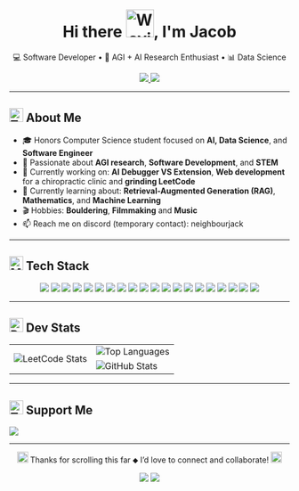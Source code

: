 <h1 align="center">Hi there <img src="https://raw.githubusercontent.com/Tarikul-Islam-Anik/Animated-Fluent-Emojis/master/Emojis/Hand%20gestures/Waving%20Hand.png" alt="Waving Hand" width="50" height="50" />, I'm Jacob</h1>
<p align="center">
  💻 Software Developer • 🧠 AGI + AI Research Enthusiast • 📊 Data Science
</p>

<p align="center">
  <a href="https://jacoblee.codes" target="_blank">
    <img src="https://img.shields.io/badge/Website-Online-04c214?style=for-the-badge"/>
  </a>
  <!--
    <a href="https://yourwebsite.com">
    <img src="https://img.shields.io/badge/Website-Up-brightgreen?style=for-the-badge"/>
  </a>
  <a href="https://yourwebsite.com">
    <img src="https://img.shields.io/badge/Website-Down-red?style=for-the-badge"/>
  </a>
  <a href="https://yourwebsite.com">
    <img src="https://img.shields.io/badge/Website-Under%20Maintenance-yellow?style=for-the-badge"/>
  </a>
  -->
  <a href="https://linkedin.com/in/jacob-hyunho-lee" target="_blank">
    <img src="https://img.shields.io/badge/LinkedIn-0077B5?style=for-the-badge&logo=linkedin&logoColor=white"/>
  </a>
</p>


<!--
> [!NOTE] 
> Notes here

> [!TIP]
> Optional information to help a user be more successful.

> [!IMPORTANT]  
> Crucial information necessary for users to succeed.

> [!WARNING]  
> Critical content demanding immediate user attention due to potential risks.

> [!CAUTION]
> Negative potential consequences of an action.
-->
---

## <img src="https://raw.githubusercontent.com/Tarikul-Islam-Anik/Animated-Fluent-Emojis/master/Emojis/Smilies/Thinking%20Face.png" alt="Thinking Face" width="25" height="25" /> About Me

- 🎓 Honors Computer Science student focused on **AI, Data Science**, and **Software Engineer**
- 🧠 Passionate about **AGI research**, **Software Development**, and **STEM**
- 🔭 Currently working on: **AI Debugger VS Extension**, **Web development** for a chiropractic clinic and **grinding LeetCode**
- 🌱 Currently learning about: **Retrieval-Augmented Generation (RAG)**, **Mathematics**, and **Machine Learning**
- 🎬 Hobbies: **Bouldering**, **Filmmaking** and **Music**
- 📫 Reach me on discord (temporary contact): neighbourjack <!-- [your.email@example.com](mailto:your.email@example.com) -->

---

## <img src="https://raw.githubusercontent.com/Tarikul-Islam-Anik/Animated-Fluent-Emojis/master/Emojis/People/Man%20Technologist.png" alt="Man Technologist" width="25" height="25" /> Tech Stack

<p align="center">
  <img src="https://img.shields.io/badge/c-%2300599C.svg?style=for-the-badge&logo=c&logoColor=white"/>
  <img src="https://img.shields.io/badge/java-%23ED8B00.svg?style=for-the-badge&logo=openjdk&logoColor=white"/>
  <img src="https://img.shields.io/badge/python-3670A0?style=for-the-badge&logo=python&logoColor=ffdd54"/>
  <img src="https://img.shields.io/badge/jupyter-%23F37626.svg?style=for-the-badge&logo=jupyter&logoColor=white"/>
  <img src="https://img.shields.io/badge/numpy-%23013243.svg?style=for-the-badge&logo=numpy&logoColor=white"/>
  <img src="https://img.shields.io/badge/Matplotlib-%23ffffff.svg?style=for-the-badge&logo=Matplotlib&logoColor=black"/>
  <img src="https://img.shields.io/badge/pandas-%23150458.svg?style=for-the-badge&logo=pandas&logoColor=white"/>
  <img src="https://img.shields.io/badge/html5-%23E34F26.svg?style=for-the-badge&logo=html5&logoColor=white"/>
  <img src="https://img.shields.io/badge/bootstrap-%23563D7C.svg?style=for-the-badge&logo=bootstrap&logoColor=white"/>
  <img src="https://img.shields.io/badge/Tailwind_CSS-06B6D4?style=for-the-badge&logo=tailwindcss&logoColor=white"/>
  <img src="https://img.shields.io/badge/React-20232A?style=for-the-badge&logo=react&logoColor=61DAFB"/>
  <img src="https://img.shields.io/badge/Next.js-000000?style=for-the-badge&logo=nextdotjs&logoColor=white"/>
  <img src="https://img.shields.io/badge/TypeScript-3178C6?style=for-the-badge&logo=typescript&logoColor=white"/>
  <img src="https://img.shields.io/badge/gitlab-%23181717.svg?style=for-the-badge&logo=gitlab&logoColor=white"/>
  <img src="https://img.shields.io/badge/github-%23121011.svg?style=for-the-badge&logo=github&logoColor=white"/>
  <img src="https://img.shields.io/badge/git-%23F05033.svg?style=for-the-badge&logo=git&logoColor=white"/>
  <img src="https://img.shields.io/badge/adobe%20photoshop-%2331A8FF.svg?style=for-the-badge&logo=adobe%20photoshop&logoColor=white"/>
  <img src="https://img.shields.io/badge/Adobe%20Premiere%20Pro-9999FF.svg?style=for-the-badge&logo=Adobe%20Premiere%20Pro&logoColor=white"/>
  <img src="https://img.shields.io/badge/figma-%23F24E1E.svg?style=for-the-badge&logo=figma&logoColor=white"/>
  <img src="https://img.shields.io/badge/GODOT-%23FFFFFF.svg?style=for-the-badge&logo=godot-engine"/>
</p>

---

## <img src="https://raw.githubusercontent.com/Tarikul-Islam-Anik/Animated-Fluent-Emojis/master/Emojis/Smilies/Robot.png" alt="Robot" width="25" height="25" /> Dev Stats

<table align="center">
  <tr>
    <td rowspan="2">
      <img src="https://leetcard.jacoblin.cool/322jlee?theme=dark&font=JetBrains%20Mono&ext=heatmap" alt="LeetCode Stats"/>
    </td>
    <td>
      <img src="https://github-readme-stats.vercel.app/api/top-langs/?username=JacobL04&layout=compact&theme=tokyonight&langs_count=6&hide_border=true" alt="Top Languages"/>
    </td>
  </tr>
  <tr>
    <td>
      <img src="https://github-readme-stats.vercel.app/api?username=JacobL04&show_icons=true&count_private=true&hide=prs,contribs&hide_rank=true&theme=tokyonight&hide_border=true" alt="GitHub Stats"/>
    </td>
  </tr>
</table>

---

## <img src="https://raw.githubusercontent.com/Tarikul-Islam-Anik/Animated-Fluent-Emojis/master/Emojis/Food/Teacup%20Without%20Handle.png" alt="Teacup Without Handle" width="25" height="25" /> Support Me

<p>
  <a href="https://paypal.me/JacobLee322">
    <img src="https://img.shields.io/badge/PayPal-00457C?style=for-the-badge&logo=paypal&logoColor=white"/>
  </a>
</p>

---

<p align="center">
  <img src="https://www.picgifs.com/mini-graphics/mini-graphics/frogs/mini-graphics-frogs-761845.gif" alt="Robot" width="20" height="20" /> Thanks for scrolling this far ⬥ I’d love to connect and collaborate! <img src="https://www.picgifs.com/mini-graphics/mini-graphics/frogs/mini-graphics-frogs-761845.gif" alt="Robot" width="20" height="20" />
</p>

<p align="center">
  <img src="https://img.shields.io/badge/Made%20with-Markdown-1f425f.svg?style=flat-square">
  <img src="https://img.shields.io/badge/Built%20with-Passion-red?style=flat-square">
</p>
